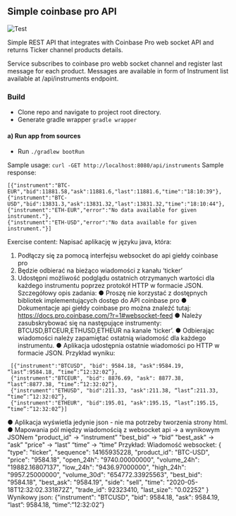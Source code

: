 ## Simple coinbase pro API
![Test](https://github.com/Patrolfr/coinapi/workflows/Test/badge.svg)

Simple REST API that integrates with Coinbase Pro web socket API and returns Ticker channel products details.

Service subscribes to coinbase pro webb socket channel and register last message for each product.
Messages are available in form of Instrument list available at /api/instruments endpoint.

### Build
- Clone repo and navigate to project root directory.
- Generate gradle wrapper `gradle wrapper`
#### a) Run app from sources
- Run `./gradlew bootRun`

Sample usage:
`curl -GET http://localhost:8080/api/instruments`
Sample response:
```
[{"instrument":"BTC-EUR","bid":11881.58,"ask":11881.6,"last":11881.6,"time":"18:10:39"},
{"instrument":"BTC-USD","bid":13831.3,"ask":13831.32,"last":13831.32,"time":"18:10:44"},
{"instrument":"ETH-EUR","error":"No data available for given instrument."},
{"instrument":"ETH-USD","error":"No data available for given instrument."}]
```


Exercise content:
 Napisać aplikację w języku java, która:
 1. Podłączy się za pomocą interfejsu websocket do api giełdy coinbase pro
 2. Będzie odbierać na bieżąco wiadomości z kanału ‘ticker’
 3. Udostępni możliwość podglądu ostatnich otrzymanych wartości dla każdego instrumentu poprzez protokół HTTP w formacie JSON.
 Szczegółowy opis zadania:
 ● Proszę nie korzystać z dostępnych bibliotek implementujących dostęp do API coinbase pro
 ● Dokumentacje api giełdy coinbase pro można znaleźć tutaj: https://docs.pro.coinbase.com/?r=1#websocket-feed
 ● Należy zasubskrybować się na następujące instrumenty: BTCUSD,BTCEUR,ETHUSD,ETHEUR na kanale ‘ticker’.
 ● Odbierając wiadomości należy zapamiętać ostatnią wiadomość dla każdego instrumentu.
 ● Aplikacja udostępnia ostatnie wiadomości po HTTP w formacie JSON. Przykład wyniku:
```
 [{"instrument":"BTCUSD", "bid": 9584.18, "ask":9584.19, “last”:9584.18, “time”:”12:32:02”},
 {"instrument":"BTCEUR", "bid": 8876.69, "ask": 8877.38, “last”:8877.38, “time”:”12:32:02”},
 {"instrument":"ETHUSD", "bid":211.33, "ask":211.38, “last”:211.33, “time”:”12:32:02”}, 
 {"instrument":"ETHEUR", "bid":195.01, "ask":195.15, “last”:195.15, “time”:”12:32:02”}]
```
 ● Aplikacja wyświetla jedynie json - nie ma potrzeby tworzenia strony html.
 ● Mapowania pól między wiadomością z websocket api -> a wynikowym JSONem
 "product_id" -> “instrument”
 "best_bid" -> “bid”
 "best_ask" -> “ask”
 "price" -> “last”
 “time” -> “time” 
 Przykład:
 Wiadomość websocket:
 {
 "type": "ticker",
 "sequence": 14165935228, "product_id": "BTC-USD",
 "price": "9584.18",
 "open_24h": "9740.00000000", 
 "volume_24h": "19882.16807137", 
 "low_24h": "9436.97000000", 
 "high_24h": "9957.25000000", 
 "volume_30d": "654772.33925563", 
 "best_bid": "9584.18",
 "best_ask": "9584.19",
 "side": "sell",
 "time": "2020-05-18T12:32:02.331872Z", "trade_id": 92323410,
 "last_size": "0.02252"
 }
 Wynikowy json:
 {"instrument": "BTCUSD", "bid": 9584.18, "ask": 9584.19, “last”: 9584.18, “time”:”12:32:02”}

